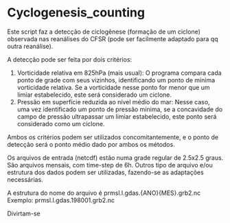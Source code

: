 # Cyclogenesis_counting

Este script faz a detecção de ciclogênese (formação de um ciclone) observada nas reanálises do CFSR (pode ser facilmente adaptado para qq outra reanálise).

A detecção pode ser feita por dois critérios:
1) Vorticidade relativa em 825hPa (mais usual):
   O programa compara cada ponto de grade com seus vizinhos, identificando um ponto de mínima vorticidade relativa.
   Se a vorticidade nesse ponto for menor que um limiar estabelecido, este será considerado um ciclone.
2) Pressão em superfície reduzida ao nível médio do mar:
   Nesse caso, uma vez identificado um ponto de pressão mínima, se a concavidade do campo de pressão 
   ultrapassar um limiar estabelecido, este ponto será considerado como um ciclone.
   
Ambos os critérios podem ser utilizados concomitantemente, e o ponto de detecção será o ponto médio dado por ambos os métodos.

Os arquivos de entrada (netcdf) estão numa grade regular de 2.5x2.5 graus. São arquivos mensais, com time-step de 6h. Outros tipo de arquivo e/ou estrutura dos
dados podem ser utilizadas, fazendo-se as adaptações necessárias.

A estrutura do nome do arquivo é prmsl.l.gdas.{ANO}{MES}.grb2.nc
Exemplo:
prmsl.l.gdas.198001.grb2.nc

Divirtam-se
